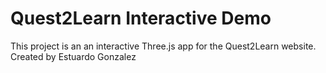 # Quest2Learn Interactive Demo
This project is an an interactive Three.js app for the Quest2Learn website.<br>
Created by Estuardo Gonzalez


